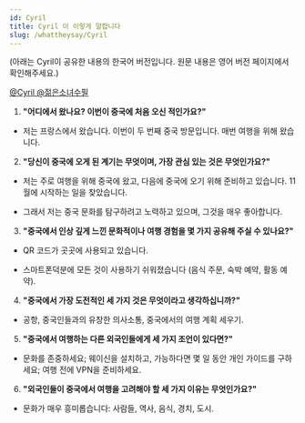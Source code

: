 ```yaml
---
id: Cyril
title: Cyril 이 이렇게 말합니다
slug: /whattheysay/Cyril
---
```


(아래는 Cyril이 공유한 내용의 한국어 버전입니다. 원문 내용은 영어 버전 페이지에서 확인해주세요.)

[@Cyril @젊은소녀수필](https://www.xiaohongshu.com/user/profile/65c9085a000000000b0389d2)   

1. **"어디에서 왔나요? 이번이 중국에 처음 오신 적인가요?"**

- 저는 프랑스에서 왔습니다. 이번이 두 번째 중국 방문입니다. 매번 여행을 위해 왔습니다.

2. **"당신이 중국에 오게 된 계기는 무엇이며, 가장 관심 있는 것은 무엇인가요?"**

- 저는 주로 여행을 위해 중국에 왔고, 다음에 중국에 오기 위해 준비하고 있습니다. 11월에 시작하는 일을 찾았습니다.

- 그래서 저는 중국 문화를 탐구하려고 노력하고 있으며, 그것을 매우 좋아합니다.

3. **"중국에서 인상 깊게 느낀 문화적이나 여행 경험을 몇 가지 공유해 주실 수 있나요?"**

- QR 코드가 곳곳에 사용되고 있습니다.

- 스마트폰덕분에 모든 것이 사용하기 쉬워졌습니다 (음식 주문, 숙박 예약, 활동 예약).

4. **"중국에서 가장 도전적인 세 가지 것은 무엇이라고 생각하십니까?"**

- 공항, 중국인들과의 유창한 의사소통, 중국에서의 여행 계획 세우기.

5. **"중국에서 여행하는 다른 외국인들에게 세 가지 조언이 있다면?"**

- 문화를 존중하세요; 웨이신을 설치하고, 가능하다면 몇 일 동안 개인 가이드를 구하세요; 여행 전에 VPN을 준비하세요.

6. **"외국인들이 중국에서 여행을 고려해야 할 세 가지 이유는 무엇인가요?"**

- 문화가 매우 흥미롭습니다: 사람들, 역사, 음식, 경치, 도시.
